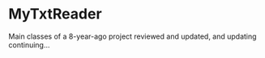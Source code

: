 # MyTxtReader
Main classes of a 8-year-ago project reviewed and updated, and updating continuing...
